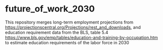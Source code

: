 # future_of_work_2030

This repository merges long-term employment projections from https://projectionscentral.org/Projections/rest_and_downloads, and
education requirement data from the BLS, table 5.4 https://www.bls.gov/emp/tables/education-and-training-by-occupation.htm to estimate education requirements of the labor force in 2030
